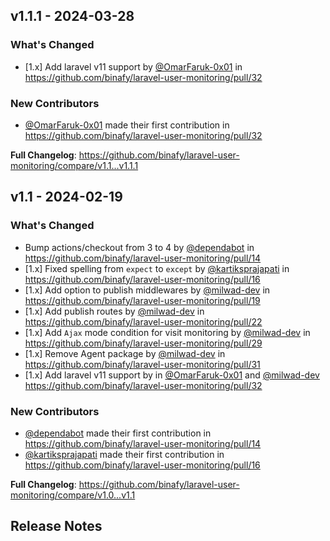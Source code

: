 ## v1.1.1 - 2024-03-28

### What's Changed

* [1.x] Add laravel v11 support by [@OmarFaruk-0x01](https://github.com/OmarFaruk-0x01) in https://github.com/binafy/laravel-user-monitoring/pull/32

### New Contributors

* [@OmarFaruk-0x01](https://github.com/OmarFaruk-0x01) made their first contribution in https://github.com/binafy/laravel-user-monitoring/pull/32

**Full Changelog**: https://github.com/binafy/laravel-user-monitoring/compare/v1.1...v1.1.1

## v1.1 - 2024-02-19

### What's Changed

* Bump actions/checkout from 3 to 4 by [@dependabot](https://github.com/dependabot) in https://github.com/binafy/laravel-user-monitoring/pull/14
* [1.x] Fixed spelling from `expect` to `except` by [@kartiksprajapati](https://github.com/kartiksprajapati) in https://github.com/binafy/laravel-user-monitoring/pull/16
* [1.x] Add option to publish middlewares by [@milwad-dev](https://github.com/milwad-dev) in https://github.com/binafy/laravel-user-monitoring/pull/19
* [1.x] Add publish routes by [@milwad-dev](https://github.com/milwad-dev) in https://github.com/binafy/laravel-user-monitoring/pull/22
* [1.x] Add `Ajax` mode condition for visit monitoring by [@milwad-dev](https://github.com/milwad-dev) in https://github.com/binafy/laravel-user-monitoring/pull/29
* [1.x] Remove Agent package by [@milwad-dev](https://github.com/milwad-dev) in https://github.com/binafy/laravel-user-monitoring/pull/31
* [1.x] Add laravel v11 support by in [@OmarFaruk-0x01](https://github.com/OmarFaruk-0x01) and [@milwad-dev](https://github.com/milwad-dev) https://github.com/binafy/laravel-user-monitoring/pull/32

### New Contributors

* [@dependabot](https://github.com/dependabot) made their first contribution in https://github.com/binafy/laravel-user-monitoring/pull/14
* [@kartiksprajapati](https://github.com/kartiksprajapati) made their first contribution in https://github.com/binafy/laravel-user-monitoring/pull/16

**Full Changelog**: https://github.com/binafy/laravel-user-monitoring/compare/v1.0...v1.1

## Release Notes
